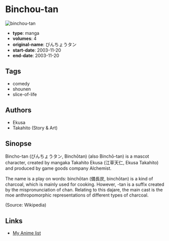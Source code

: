 # Binchou-tan

![binchou-tan](https://cdn.myanimelist.net/images/manga/2/11000.jpg)

-   **type**: manga
-   **volumes**: 4
-   **original-name**: びんちょうタン
-   **start-date**: 2003-11-20
-   **end-date**: 2003-11-20

## Tags

-   comedy
-   shounen
-   slice-of-life

## Authors

-   Ekusa
-   Takahito (Story & Art)

## Sinopse

Bincho-tan (びんちょうタン, Binchōtan) (also Binchō-tan) is a mascot character, created by mangaka Takahito Ekusa (江草天仁, Ekusa Takahito) and produced by game goods company Alchemist.

The name is a play on words: binchōtan (備長炭, binchōtan) is a kind of charcoal, which is mainly used for cooking. However, -tan is a suffix created by the mispronunciation of chan. Relating to this dajare, the main cast is the moe anthropomorphic representations of different types of charcoal.

(Source: Wikipedia)

## Links

-   [My Anime list](https://myanimelist.net/manga/5098/Binchou-tan)
